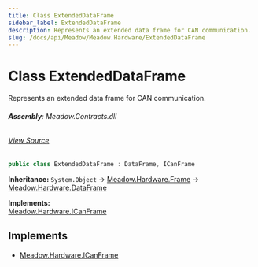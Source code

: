 ```yaml
---
title: Class ExtendedDataFrame
sidebar_label: ExtendedDataFrame
description: Represents an extended data frame for CAN communication.
slug: /docs/api/Meadow/Meadow.Hardware/ExtendedDataFrame
---
```

# Class ExtendedDataFrame
Represents an extended data frame for CAN communication.

###### **Assembly**: Meadow.Contracts.dll
###### [View Source](https://github.com/WildernessLabs/Meadow.Contracts.git/blob/develop/Source/Meadow.Contracts/Hardware/Contracts/PortsAndBuses/CAN/ExtendedDataFrame.cs#L6)
```csharp title="Declaration"
public class ExtendedDataFrame : DataFrame, ICanFrame
```
**Inheritance:** `System.Object` -> [Meadow.Hardware.Frame](../Meadow.Hardware/Frame) -> [Meadow.Hardware.DataFrame](../Meadow.Hardware/DataFrame)

**Implements:**  
[Meadow.Hardware.ICanFrame](../Meadow.Hardware/ICanFrame)


## Implements

* [Meadow.Hardware.ICanFrame](../Meadow.Hardware/ICanFrame)
